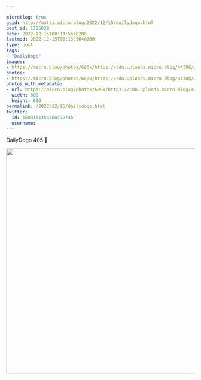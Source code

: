 ```yaml
---

microblog: true
guid: http://matti.micro.blog/2022/12/15/dailydogo.html
post_id: 1755028
date: 2022-12-15T00:13:56+0200
lastmod: 2022-12-15T00:13:56+0200
type: post
tags:
- "DailyDogo"
images:
- https://micro.blog/photos/600x/https://cdn.uploads.micro.blog/44388/2022/9a18057653.jpg
photos:
- https://micro.blog/photos/600x/https://cdn.uploads.micro.blog/44388/2022/9a18057653.jpg
photos_with_metadata:
- url: https://micro.blog/photos/600x/https://cdn.uploads.micro.blog/44388/2022/9a18057653.jpg
  width: 600
  height: 600
permalink: /2022/12/15/dailydogo.html
twitter:
  id: 1603151354360479746
  username:
---
```

DailyDogo 405 🐶

<img src="/media/uploads/2022/9a18057653.jpg" width="600" height="600" alt="" />
